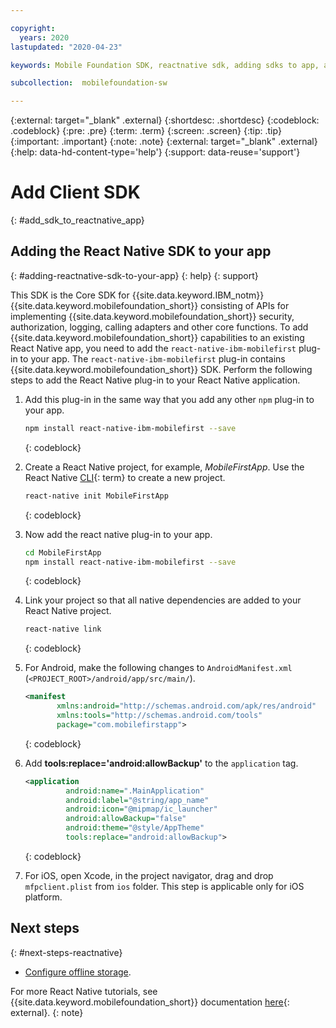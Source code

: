 ```yaml
---

copyright:
  years: 2020
lastupdated: "2020-04-23"

keywords: Mobile Foundation SDK, reactnative sdk, adding sdks to app, application development, react native app, mobile app development, cross platform app development

subcollection:  mobilefoundation-sw

---
```


{:external: target="_blank" .external}
{:shortdesc: .shortdesc}
{:codeblock: .codeblock}
{:pre: .pre}
{:term: .term}
{:screen: .screen}
{:tip: .tip}
{:important: .important}
{:note: .note}
{:external: target="_blank" .external}
{:help: data-hd-content-type='help'}
{:support: data-reuse='support'}

# Add Client SDK
{: #add_sdk_to_reactnative_app}

## Adding the React Native SDK to your app
{: #adding-reactnative-sdk-to-your-app}
{: help}
{: support}

This SDK is the Core SDK for {{site.data.keyword.IBM_notm}} {{site.data.keyword.mobilefoundation_short}} consisting of APIs for implementing {{site.data.keyword.mobilefoundation_short}} security, authorization, logging, calling adapters and other core functions. To add {{site.data.keyword.mobilefoundation_short}} capabilities to an existing React Native app, you need to add the `react-native-ibm-mobilefirst` plug-in to your app. The `react-native-ibm-mobilefirst` plug-in contains {{site.data.keyword.mobilefoundation_short}} SDK. Perform the following steps to add the React Native plug-in to your React Native application.

1. Add this plug-in in the same way that you add any other `npm` plug-in to your app.

   ```bash
   npm install react-native-ibm-mobilefirst --save
   ```
   {: codeblock}

2. Create a React Native project, for example, *MobileFirstApp*. Use the React Native [CLI](#x2008863){: term} to create a new project.

   ```bash
   react-native init MobileFirstApp
   ```
   {: codeblock}

3. Now add the react native plug-in to your app.

   ```bash
   cd MobileFirstApp
   npm install react-native-ibm-mobilefirst --save
   ```
   {: codeblock}

4. Link your project so that all native dependencies are added to your React Native project.

   ```bash
   react-native link
   ```
   {: codeblock}

5. For Android, make the following changes to `AndroidManifest.xml` (`<PROJECT_ROOT>/android/app/src/main/`).

   ```xml
   <manifest
          xmlns:android="http://schemas.android.com/apk/res/android"
          xmlns:tools="http://schemas.android.com/tools"
          package="com.mobilefirstapp">
   ```
   {: codeblock}

6. Add **tools:replace='android:allowBackup'** to the `application` tag.

   ```xml
   <application
            android:name=".MainApplication"
            android:label="@string/app_name"
            android:icon="@mipmap/ic_launcher"
            android:allowBackup="false"
            android:theme="@style/AppTheme"
            tools:replace="android:allowBackup">
   ```
   {: codeblock}

7. For iOS, open Xcode, in the project navigator, drag and drop `mfpclient.plist` from `ios` folder. This step is applicable only for iOS platform.
   

## Next steps
{: #next-steps-reactnative}

* [Configure offline storage](/docs/mobilefoundation-sw?topic=mobilefoundation-sw-configure_offline_storage_reactnative).

For more React Native tutorials, see {{site.data.keyword.mobilefoundation_short}} documentation [here](https://mobilefirstplatform.ibmcloud.com/tutorials/en/foundation/8.0/reactnative-tutorials/){: external}.
{: note}
